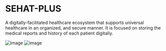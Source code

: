 # SEHAT-PLUS
A digitally-facilitated healthcare ecosystem that supports universal healthcare in an organized, and secure manner. It is focused on storing the medical reports and history of each patient digitally.

![image](https://user-images.githubusercontent.com/73276425/221814518-d50df515-ad45-4810-a20b-cae5b7c9bcf9.png) ![image](https://user-images.githubusercontent.com/73276425/221814595-9c7ec4d4-ed97-43f5-a80a-1aeb97351cda.png)
